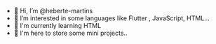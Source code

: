 - 👋 Hi, I’m @heberte-martins
- 👀 I’m interested in some languages like Flutter , JavaScript, HTML...
- 🌱 I'm currently learning HTML
- 💞️ I'm here to store some mini projects..

<!---
heberte-martins/heberte-martins is a ✨ special ✨ repository because its `README.md` (this file) appears on your GitHub profile.
You can click the Preview link to take a look at your changes.
--->
